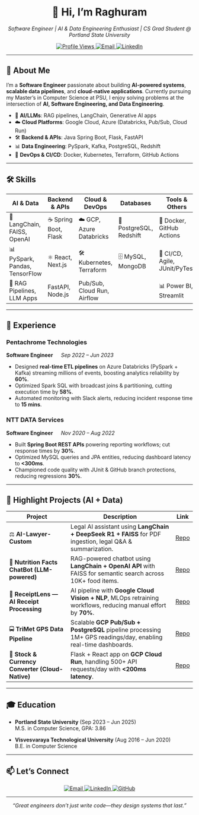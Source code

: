 <h1 align="center">👋 Hi, I’m Raghuram</h1>
<p align="center"><em>Software Engineer | AI & Data Engineering Enthusiast | CS Grad Student @ Portland State University</em></p>

<p align="center">
  <a href="https://github.com/Raghuramgit7">
    <img alt="Profile Views" src="https://komarev.com/ghpvc/?username=Raghuramgit7&style=flat-square&color=blue" />
  </a>
  <a href="mailto:raghuram0311@gmail.com">
    <img alt="Email" src="https://img.shields.io/badge/📧-raghuram0311@gmail.com-blue?style=flat-square&logo=gmail" />
  </a>
  <a href="https://www.linkedin.com/in/raghuramgn/">
    <img alt="LinkedIn" src="https://img.shields.io/badge/🔗-LinkedIn-blue?style=flat-square&logo=linkedin" />
  </a>
</p>

---

## 🚀 About Me
I’m a **Software Engineer** passionate about building **AI-powered systems**, **scalable data pipelines**, and **cloud-native applications**. Currently pursuing my Master’s in Computer Science at PSU, I enjoy solving problems at the intersection of **AI, Software Engineering, and Data Engineering**.  

- 🤖 **AI/LLMs**: RAG pipelines, LangChain, Generative AI apps  
- ☁️ **Cloud Platforms**: Google Cloud, Azure (Databricks, Pub/Sub, Cloud Run)  
- 🛠️ **Backend & APIs**: Java Spring Boot, Flask, FastAPI  
- 📊 **Data Engineering**: PySpark, Kafka, PostgreSQL, Redshift  
- 🐳 **DevOps & CI/CD**: Docker, Kubernetes, Terraform, GitHub Actions  

---

## 🛠️ Skills

| **AI & Data**              | **Backend & APIs**      | **Cloud & DevOps**         | **Databases**           | **Tools & Others**          |
|-----------------------------|-------------------------|----------------------------|--------------------------|-----------------------------|
| 🤖 LangChain, FAISS, OpenAI | ☕ Spring Boot, Flask    | ☁️ GCP, Azure Databricks    | 🐘 PostgreSQL, Redshift  | 🐙 Docker, GitHub Actions   |
| 📊 PySpark, Pandas, TensorFlow | ⚛️ React, Next.js     | 🛠️ Kubernetes, Terraform   | 🗄️ MySQL, MongoDB        | 🔧 CI/CD, Agile, JUnit/PyTest |
| 🧠 RAG Pipelines, LLM Apps  | FastAPI, Node.js        | Pub/Sub, Cloud Run, Airflow |                          | 📊 Power BI, Streamlit      |

---

## 💼 Experience

### Pentachrome Technologies  
**Software Engineer**   *Sep 2022 – Jun 2023*  
- Designed **real-time ETL pipelines** on Azure Databricks (PySpark + Kafka) streaming millions of events, boosting analytics reliability by **60%**.  
- Optimized Spark SQL with broadcast joins & partitioning, cutting execution time by **58%**.  
- Automated monitoring with Slack alerts, reducing incident response time to **15 mins**.  

### NTT DATA Services  
**Software Engineer**   *Nov 2020 – Aug 2022*  
- Built **Spring Boot REST APIs** powering reporting workflows; cut response times by **30%**.  
- Optimized MySQL queries and JPA entities, reducing dashboard latency to **<300ms**.  
- Championed code quality with JUnit & GitHub branch protections, reducing regressions **30%**.  

---

## 📂 Highlight Projects (AI + Data)

| Project                                             | Description                                                                                                   | Link |
|-----------------------------------------------------|---------------------------------------------------------------------------------------------------------------|------|
| ⚖️ **AI-Lawyer-Custom**                            | Legal AI assistant using **LangChain + DeepSeek R1 + FAISS** for PDF ingestion, legal Q&A & summarization.     | [Repo](https://github.com/Raghuramgit7/ai-lawyer-custom) |
| 🥗 **Nutrition Facts ChatBot (LLM-powered)**        | RAG-powered chatbot using **LangChain + OpenAI API** with FAISS for semantic search across 10K+ food items.   | [Repo](https://github.com/Raghuramgit7/Nutrition-Facts-ChatBot) |
| 🧾 **ReceiptLens — AI Receipt Processing**          | AI pipeline with **Google Cloud Vision + NLP**, MLOps retraining workflows, reducing manual effort by **70%**. | [Repo](https://github.com/Raghuramgit7/ReceiptLens-AI-Powered-Receipt-Processing-System-) |
| 🚍 **TriMet GPS Data Pipeline**                     | Scalable **GCP Pub/Sub + PostgreSQL** pipeline processing 1M+ GPS readings/day, enabling real-time dashboards. | [Repo](https://github.com/Raghuramgit7) |
| 💱 **Stock & Currency Converter (Cloud-Native)**    | Flask + React app on **GCP Cloud Run**, handling 500+ API requests/day with **<200ms latency**.                | [Repo](https://github.com/Raghuramgit7) |

---

## 🎓 Education

- **Portland State University** (Sep 2023 – Jun 2025)  
  M.S. in Computer Science, GPA: 3.86  

- **Visvesvaraya Technological University** (Aug 2016 – Jun 2020)  
  B.E. in Computer Science  

---

## 📫 Let’s Connect

<p align="center">
  <a href="mailto:raghuram0311@gmail.com">
    <img alt="Email" src="https://img.shields.io/badge/📧-raghuram0311@gmail.com-blue?style=for-the-badge&logo=gmail" />
  </a>
  <a href="https://www.linkedin.com/in/raghuramgn/">
    <img alt="LinkedIn" src="https://img.shields.io/badge/🔗-LinkedIn-blue?style=for-the-badge&logo=linkedin" />
  </a>
  <a href="https://github.com/Raghuramgit7">
    <img alt="GitHub" src="https://img.shields.io/badge/🐙-GitHub-black?style=for-the-badge&logo=github" />
  </a>
</p>

---

<p align="center">
  <em>“Great engineers don’t just write code—they design systems that last.”</em>
</p>
